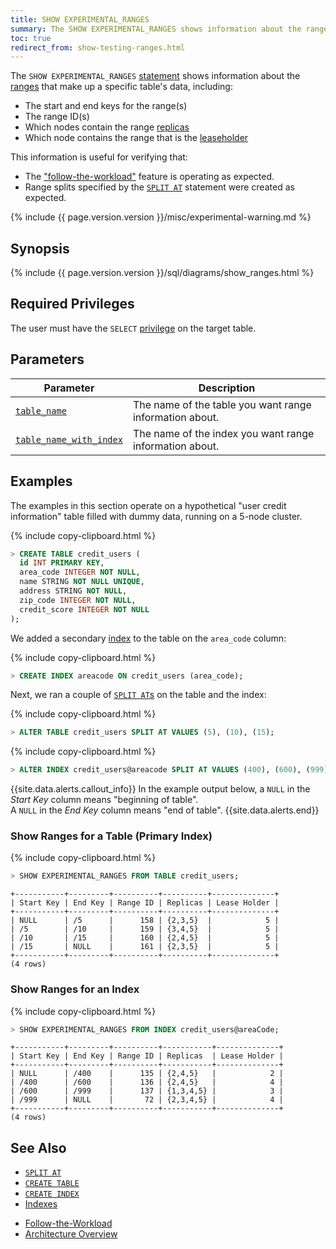 ```yaml
---
title: SHOW EXPERIMENTAL_RANGES
summary: The SHOW EXPERIMENTAL_RANGES shows information about the ranges that make up a specific table's data.
toc: true
redirect_from: show-testing-ranges.html
---
```


The `SHOW EXPERIMENTAL_RANGES` [statement](sql-statements.html) shows information about the [ranges](architecture/overview.html#glossary) that make up a specific table's data, including:

- The start and end keys for the range(s)
- The range ID(s)
- Which nodes contain the range [replicas](architecture/overview.html#glossary)
- Which node contains the range that is the [leaseholder](architecture/overview.html#glossary)

This information is useful for verifying that:

- The ["follow-the-workload"](demo-follow-the-workload.html) feature is operating as expected.
- Range splits specified by the [`SPLIT AT`](split-at.html) statement were created as expected.

{% include {{ page.version.version }}/misc/experimental-warning.md %}


## Synopsis

<div>
  {% include {{ page.version.version }}/sql/diagrams/show_ranges.html %}
</div>

## Required Privileges

The user must have the `SELECT` [privilege](privileges.html) on the target table.

## Parameters

Parameter | Description
----------|------------
[`table_name`](sql-grammar.html#table_name) | The name of the table you want range information about.
[`table_name_with_index`](sql-grammar.html#table_name_with_index) | The name of the index you want range information about.

## Examples

The examples in this section operate on a hypothetical "user credit information" table filled with dummy data, running on a 5-node cluster.

{% include copy-clipboard.html %}
~~~ sql
> CREATE TABLE credit_users (
  id INT PRIMARY KEY,
  area_code INTEGER NOT NULL,
  name STRING NOT NULL UNIQUE,
  address STRING NOT NULL,
  zip_code INTEGER NOT NULL,
  credit_score INTEGER NOT NULL
);
~~~

We added a secondary [index](indexes.html) to the table on the `area_code` column:

{% include copy-clipboard.html %}
~~~ sql
> CREATE INDEX areacode ON credit_users (area_code);
~~~

Next, we ran a couple of [`SPLIT AT`s](split-at.html) on the table and the index:

{% include copy-clipboard.html %}
~~~ sql
> ALTER TABLE credit_users SPLIT AT VALUES (5), (10), (15);
~~~

{% include copy-clipboard.html %}
~~~ sql
> ALTER INDEX credit_users@areacode SPLIT AT VALUES (400), (600), (999);
~~~

{{site.data.alerts.callout_info}}
In the example output below, a `NULL` in the *Start Key* column means "beginning of table".  
A `NULL` in the *End Key* column means "end of table".
{{site.data.alerts.end}}

### Show Ranges for a Table (Primary Index)

{% include copy-clipboard.html %}
~~~ sql
> SHOW EXPERIMENTAL_RANGES FROM TABLE credit_users;
~~~

~~~
+-----------+---------+----------+----------+--------------+
| Start Key | End Key | Range ID | Replicas | Lease Holder |
+-----------+---------+----------+----------+--------------+
| NULL      | /5      |      158 | {2,3,5}  |            5 |
| /5        | /10     |      159 | {3,4,5}  |            5 |
| /10       | /15     |      160 | {2,4,5}  |            5 |
| /15       | NULL    |      161 | {2,3,5}  |            5 |
+-----------+---------+----------+----------+--------------+
(4 rows)
~~~

### Show Ranges for an Index

{% include copy-clipboard.html %}
~~~ sql
> SHOW EXPERIMENTAL_RANGES FROM INDEX credit_users@areaCode;
~~~

~~~
+-----------+---------+----------+-----------+--------------+
| Start Key | End Key | Range ID | Replicas  | Lease Holder |
+-----------+---------+----------+-----------+--------------+
| NULL      | /400    |      135 | {2,4,5}   |            2 |
| /400      | /600    |      136 | {2,4,5}   |            4 |
| /600      | /999    |      137 | {1,3,4,5} |            3 |
| /999      | NULL    |       72 | {2,3,4,5} |            4 |
+-----------+---------+----------+-----------+--------------+
(4 rows)
~~~

## See Also

- [`SPLIT AT`](split-at.html)
- [`CREATE TABLE`](create-table.html)
- [`CREATE INDEX`](create-index.html)
- [Indexes](indexes.html)
+ [Follow-the-Workload](demo-follow-the-workload.html)
+ [Architecture Overview](architecture/overview.html)
